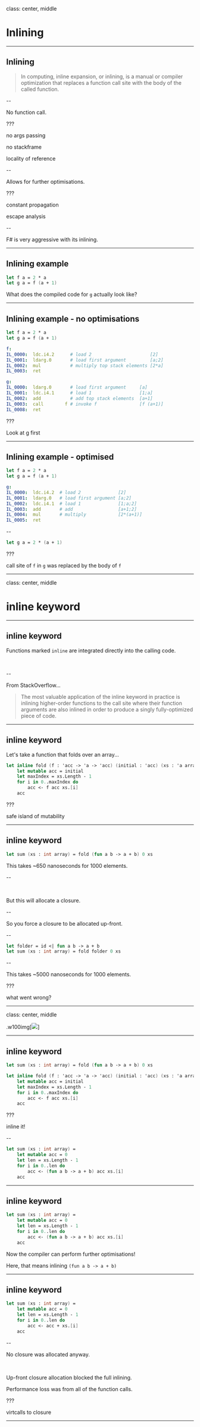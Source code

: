
class: center, middle

# Inlining

---

## Inlining

> In computing, inline expansion, or inlining, is a manual or compiler optimization that replaces a function call site with the body of the called function.

--

No function call.

???

no args passing

no stackframe

locality of reference

--

Allows for further optimisations.

???

constant propagation

escape analysis

--

F\# is very aggressive with its inlining.

---

## Inlining example

```fsharp
let f a = 2 * a
let g a = f (a + 1)
```

What does the compiled code for `g` actually look like?

---

## Inlining example - no optimisations

```fsharp
let f a = 2 * a
let g a = f (a + 1)
```

```yaml
f:
IL_0000:  ldc.i4.2      # load 2                      [2]
IL_0001:  ldarg.0       # load first argument         [a;2]
IL_0002:  mul           # multiply top stack elements [2*a]
IL_0003:  ret

g:
IL_0000:  ldarg.0       # load first argument     [a]
IL_0001:  ldc.i4.1      # load 1                  [1;a]
IL_0002:  add           # add top stack elements  [a+1]
IL_0003:  call        f # invoke f                [f (a+1)]
IL_0008:  ret
```

???

Look at g first

---

## Inlining example - optimised

```fsharp
let f a = 2 * a
let g a = f (a + 1)
```

```yaml
g:
IL_0000:  ldc.i4.2  # load 2              [2]
IL_0001:  ldarg.0   # load first argument [a;2]
IL_0002:  ldc.i4.1  # load 1              [1;a;2]
IL_0003:  add       # add                 [a+1;2]
IL_0004:  mul       # multiply            [2*(a+1)]
IL_0005:  ret
```

--

```fsharp
let g a = 2 * (a + 1)
```

???

call site of `f` in `g` was replaced by the body of `f`

---

class: center, middle

# inline keyword

---

## inline keyword

Functions marked `inline` are integrated directly into the calling code.

&nbsp;

--

From StackOverflow...

> The most valuable application of the inline keyword in practice is inlining
higher-order functions to the call site where their function arguments are also
inlined in order to produce a singly fully-optimized piece of code.

---

## inline keyword

Let's take a function that folds over an array...

```fsharp
let inline fold (f : 'acc -> 'a -> 'acc) (initial : 'acc) (xs : 'a array) : 'acc =
    let mutable acc = initial
    let maxIndex = xs.Length - 1
    for i in 0..maxIndex do
        acc <- f acc xs.[i]
    acc
```

???

safe island of mutability

---

## inline keyword

```fsharp
let sum (xs : int array) = fold (fun a b -> a + b) 0 xs
```

This takes ~650 nanoseconds for 1000 elements.

--

&nbsp;

But this will allocate a closure.

--

So you force a closure to be allocated up-front.

--

```fsharp
let folder = id <| fun a b -> a + b
let sum (xs : int array) = fold folder 0 xs
```

--

This takes ~5000 nanoseconds for 1000 elements.

???

what went wrong?

---

class: center, middle

.w100img[![](images/not-sure-fry.jpg)]

---

## inline keyword

```fsharp
let sum (xs : int array) = fold (fun a b -> a + b) 0 xs
```

```fsharp
let inline fold (f : 'acc -> 'a -> 'acc) (initial : 'acc) (xs : 'a array) : 'acc =
    let mutable acc = initial
    let maxIndex = xs.Length - 1
    for i in 0..maxIndex do
        acc <- f acc xs.[i]
    acc
```

???

inline it!

--

```fsharp
let sum (xs : int array) =
    let mutable acc = 0
    let len = xs.Length - 1
    for i in 0..len do
        acc <- (fun a b -> a + b) acc xs.[i]
    acc
```

---

## inline keyword

```fsharp
let sum (xs : int array) =
    let mutable acc = 0
    let len = xs.Length - 1
    for i in 0..len do
        acc <- (fun a b -> a + b) acc xs.[i]
    acc
```

Now the compiler can perform further optimisations!

Here, that means inlining `(fun a b -> a + b)`

---

## inline keyword

```fsharp
let sum (xs : int array) =
    let mutable acc = 0
    let len = xs.Length - 1
    for i in 0..len do
        acc <- acc + xs.[i]
    acc
```

--

No closure was allocated anyway.

&nbsp;

Up-front closure allocation blocked the full inlining.

Performance loss was from all of the function calls.

???

virtcalls to closure

---
